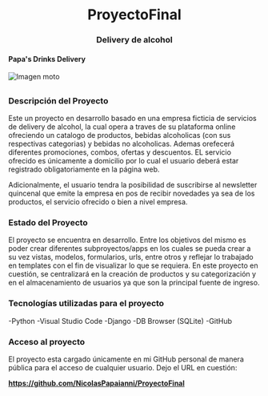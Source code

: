 <h1 align= 'center'> ProyectoFinal </h1>

<h3 align= 'center'>Delivery de alcohol </h3>
<h4 align= 'çenter'>Papa's Drinks Delivery </h4>


![Imagen moto](https://user-images.githubusercontent.com/109943837/183703268-6776bbf8-4bbb-48f8-b6b7-5f5d7c2e433d.jpg)





<h2 Nombre y Apellido: Nicolas Papaianni </h2>

<h3>Descripción del Proyecto</h3>

Este un proyecto en desarrollo basado en una empresa ficticia de servicios de delivery de alcohol, la cual opera a traves de su plataforma online ofreciendo 
un catalogo de productos, bebidas alcoholicas (con sus respectivas categorias) y bebidas no alcoholicas. Ademas orefecerá diferentes promociones, combos, ofertas y descuentos. EL servicio ofrecido es únicamente a domicilio por lo cual el usuario deberá estar registrado obligatoriamente en la página web.

Adicionalmente, el usuario tendra la posibilidad de suscribirse al newsletter quincenal que emite la empresa en pos de recibir novedades ya sea de los productos, el servicio ofrecido o bien a nivel empresa. 



<h3>Estado del Proyecto</h3>

El proyecto se encuentra en desarrollo. Entre los objetivos del mismo es poder crear diferentes subproyectos/apps en los cuales se pueda crear a su vez vistas, modelos, formularios, urls, entre otros y reflejar lo trabajado en templates con el fin de visualizar lo que se requiera. 
En este proyecto en cuestión, se centralizará en la creación de productos y su categorización y en el almacenamiento de usuarios ya que son la principal fuente de ingreso. 

<h3>Tecnologías utilizadas para el proyecto</h3>

-Python
-Visual Studio Code
-Django
-DB Browser (SQLite)
-GitHub

<h3>Acceso al proyecto</h3>

El proyecto esta cargado únicamente en mi GitHub personal de manera pública para el acceso de cualquier usuario.
Dejo el URL en cuestión:

**https://github.com/NicolasPapaianni/ProyectoFinal**
